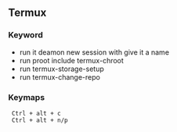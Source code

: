 ## Termux

### Keyword
- run it deamon new session with give it a name
- run proot include termux-chroot
- run termux-storage-setup
- run termux-change-repo

### Keymaps
```
 Ctrl + alt + c  
 Ctrl + alt + n/p 
```
